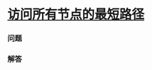 # [访问所有节点的最短路径](https://leetcode-cn.com/problems/shortest-path-visiting-all-nodes)

### 问题



### 解答

```

```


